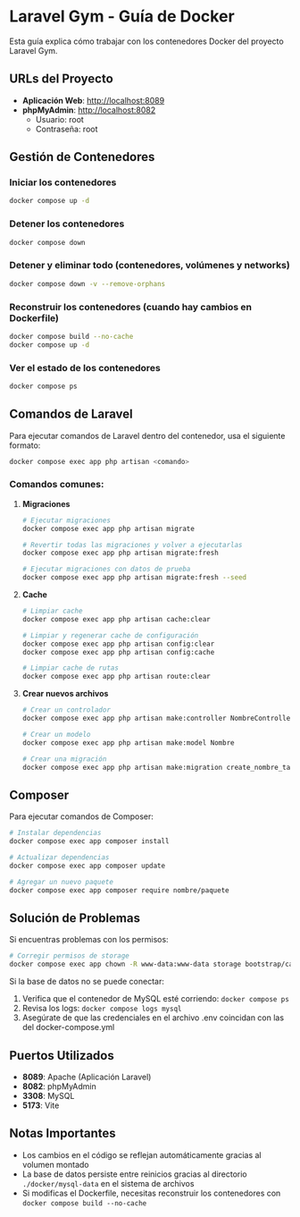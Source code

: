 # Laravel Gym - Guía de Docker

Esta guía explica cómo trabajar con los contenedores Docker del proyecto Laravel Gym.

## URLs del Proyecto

- **Aplicación Web**: [http://localhost:8089](http://localhost:8089)
- **phpMyAdmin**: [http://localhost:8082](http://localhost:8082)
  - Usuario: root
  - Contraseña: root

## Gestión de Contenedores

### Iniciar los contenedores
```bash
docker compose up -d
```

### Detener los contenedores
```bash
docker compose down
```

### Detener y eliminar todo (contenedores, volúmenes y networks)
```bash
docker compose down -v --remove-orphans
```

### Reconstruir los contenedores (cuando hay cambios en Dockerfile)
```bash
docker compose build --no-cache
docker compose up -d
```

### Ver el estado de los contenedores
```bash
docker compose ps
```

## Comandos de Laravel

Para ejecutar comandos de Laravel dentro del contenedor, usa el siguiente formato:

```bash
docker compose exec app php artisan <comando>
```

### Comandos comunes:

1. **Migraciones**
   ```bash
   # Ejecutar migraciones
   docker compose exec app php artisan migrate

   # Revertir todas las migraciones y volver a ejecutarlas
   docker compose exec app php artisan migrate:fresh

   # Ejecutar migraciones con datos de prueba
   docker compose exec app php artisan migrate:fresh --seed
   ```

2. **Cache**
   ```bash
   # Limpiar cache
   docker compose exec app php artisan cache:clear

   # Limpiar y regenerar cache de configuración
   docker compose exec app php artisan config:clear
   docker compose exec app php artisan config:cache

   # Limpiar cache de rutas
   docker compose exec app php artisan route:clear
   ```

3. **Crear nuevos archivos**
   ```bash
   # Crear un controlador
   docker compose exec app php artisan make:controller NombreController

   # Crear un modelo
   docker compose exec app php artisan make:model Nombre

   # Crear una migración
   docker compose exec app php artisan make:migration create_nombre_table
   ```

## Composer

Para ejecutar comandos de Composer:

```bash
# Instalar dependencias
docker compose exec app composer install

# Actualizar dependencias
docker compose exec app composer update

# Agregar un nuevo paquete
docker compose exec app composer require nombre/paquete
```

## Solución de Problemas

Si encuentras problemas con los permisos:

```bash
# Corregir permisos de storage
docker compose exec app chown -R www-data:www-data storage bootstrap/cache
```

Si la base de datos no se puede conectar:
1. Verifica que el contenedor de MySQL esté corriendo: `docker compose ps`
2. Revisa los logs: `docker compose logs mysql`
3. Asegúrate de que las credenciales en el archivo .env coincidan con las del docker-compose.yml

## Puertos Utilizados

- **8089**: Apache (Aplicación Laravel)
- **8082**: phpMyAdmin
- **3308**: MySQL
- **5173**: Vite

## Notas Importantes

- Los cambios en el código se reflejan automáticamente gracias al volumen montado
- La base de datos persiste entre reinicios gracias al directorio `./docker/mysql-data` en el sistema de archivos
- Si modificas el Dockerfile, necesitas reconstruir los contenedores con `docker compose build --no-cache`
